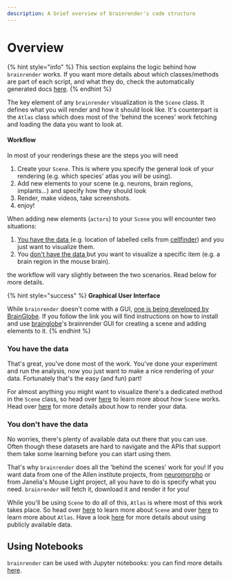 ```yaml
---
description: A brief overview of brainrender's code structure
---
```


# Overview

{% hint style="info" %}
This section explains the logic behind how `brainrender` works. If you want more details about which classes/methods are part of each script, and what they do, check the automatically generated docs [here](../../autogenerated-docs/brainrender-autodocs/).
{% endhint %}

The key element of any `brainrender` visualization is the `Scene` class. It defines what you will render and how it should look like. It's counterpart is the `Atlas` class which does most of the 'behind the scenes' work fetching and loading the data you want to look at.

#### Workflow

In most of your renderings these are the steps you will need

1. Create your `Scene`. This is where you specify the general look of your rendering \(e.g. which species' atlas you will be using\).
2. Add new elements to your scene \(e.g. neurons, brain regions, implants...\) and specify how they should look
3. Render, make videos, take screenshots.
4. enjoy!

When adding new elements \(`actors`\) to your `Scene` you will encounter two situations:

1. [You have the data ](./#you-have-the-data)\(e.g. location of labelled cells from [cellfinder](https://docs.cellfinder.info/)\) and you just want to visualize them.
2. You [don't have the data ](./#you-dont-have-the-data)but you want to visualize a specific item \(e.g. a brain region in the mouse brain\).

the workflow will vary slightly between the two scenarios. Read below for more details.

{% hint style="success" %}
**Graphical User Interface**

While `brainrender` doesn't come with a GUI, [one is being developed by BrainGlobe](https://docs.brainglobe.info/bg-brainrender-gui/bg-brainrender-gui). If you follow the link you will find instructions on how to install and use [brainglobe](https://docs.brainglobe.info/)'s brainrender GUI for creating a scene and adding elements to it. 
{% endhint %}

### You have the data

That's great, you've done most of the work. You've done your experiment and run the analysis, now you just want to make a nice rendering of your data. Fortunately that's the easy \(and fun\) part! 

For almost anything you might want to visualize  there's a dedicated method in the `Scene` class, so head over [here](../scene.md) to learn more about how `Scene` works. Head over [here](../user.md) for more details about how to render your data. 



### You don't have the data

No worries, there's plenty of available data out there that you can use. Often though these datasets are hard to navigate and the APIs that support them take some learning before you can start using them. 

That's why `brainrender` does all the 'behind the scenes' work for you! If you want data from one of the Allen institute projects, from [neuromorpho](http://neuromorpho.org/) or from Janelia's Mouse Light project, all you have to do is specify what you need. `brainrender` will fetch it, download it and render it for you!

While you'll be using `Scene` to do all of this, `Atlas` is where most of this work takes place. So head over [here](../scene.md) to learn more about `Scene` and over [here](../atlas.md) to learn more about `Atlas`. Have a look [here](../public.md) for more details about using publicly available data.



## Using Notebooks

`brainrender` can be used with Jupyter notebooks: you can find more details [here](../using-notebooks.md).

